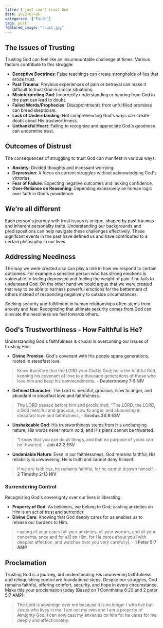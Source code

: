 ```yaml
---
title: I just can't trust God
date: 2022-07-06
categories: ["Faith"]
tags: post
featured_image: "trust.jpg"
---
```


## The Issues of Trusting

Trusting God can feel like an insurmountable challenge at times. Various factors contribute to this struggle:

- **Deceptive Doctrines**: False teachings can create strongholds of lies that erode trust.
- **Past Trauma**: Previous experiences of pain or betrayal can make it difficult to trust God in similar situations.
- **Misinterpreting God**: Incorrectly understanding or hearing from God in the past can lead to doubt.
- **Failed Words/Prophecies**: Disappointments from unfulfilled promises can breed skepticism.
- **Lack of Understanding**: Not comprehending God's ways can create doubt about His trustworthiness.
- **Unthankful Heart**: Failing to recognize and appreciate God's goodness can undermine trust.

## Outcomes of Distrust

The consequences of struggling to trust God can manifest in various ways:

- **Anxiety**: Divided thoughts and incessant worrying.
- **Depression**: A focus on current struggles without acknowledging God's victories.
- **Fear of Failure**: Expecting negative outcomes and lacking confidence.
- **Over-Reliance on Reasoning**: Depending excessively on human logic over faith in God's providence.

## We're all different

Each person's journey with trust issues is unique, shaped by past traumas and inherent personality traits. Understanding our backgrounds and predispositions can help navigate these challenges effectively. These signifcant events in the past have defined us and have contributed to a certain philosophy in our lives.

## Addressing Neediness

The way we were created also can play a role in how we respond to certain outcomes. For example a sensitive person who has strong emotions is vulnerable to feeling depressed and feeling the weight of pain if he fails to understand God. On the other hand we could argue that we were created that way to be able to harness powerful emotions for the betterment of others instead of responding negatively to outside circumstances.

Seeking security and fulfillment in human relationships often stems from anxiety and fear. Recognizing that ultimate security comes from God can alleviate the neediness we feel towards others.

## God's Trustworthiness - How Faithful is He?

Understanding God's faithfulness is crucial in overcoming our issues of trusting Him:

- **Divine Promise**: God's covenant with His people spans generations, rooted in steadfast love.

> Know therefore that the LORD your God is God; he is the faithful God, keeping his covenant of love to a thousand generations of those who love him and keep his commandments. - **Deuteronomy 7:9 NIV**

- **Defined Character**: The Lord is merciful, gracious, slow to anger, and abundant in steadfast love and faithfulness.

> The LORD passed before him and proclaimed, “The LORD, the LORD, a God merciful and gracious, slow to anger, and abounding in steadfast love and faithfulness, - **Exodus 34:6 ESV**

- **Unshakeable God**: His trustworthiness stems from His unchanging nature; His words never return void, and His plans cannot be thwarted.

> “I know that you can do all things, and that no purpose of yours can be thwarted. - **Job 42:2 ESV**

- **Undeniable Nature**: Even in our faithlessness, God remains faithful; His reliability is unwavering. He is truth and cannot deny himself.

> if we are faithless, he remains faithful, for he cannot disown himself. - **2 Timothy 2:13 NIV**

### Surrendering Control

Recognizing God's sovereignty over our lives is liberating:

- **Property of God**: As believers, we belong to God; casting anxieties on Him is an act of trust and surrender.
- **Divine Care**: Knowing that God deeply cares for us enables us to release our burdens to Him.

> casting all your cares [all your anxieties, all your worries, and all your concerns, once and for all] on Him, for He cares about you [with deepest affection, and watches over you very carefully]. - **1 Peter 5:7 AMP**

## Proclamation

Trusting God is a journey, but understanding His unwavering faithfulness and relinquishing control are foundational steps. Despite our struggles, God remains faithful, offering comfort, security, and hope in every circumstance.
Make this your proclamation today (Based on 1 Corinthians 6:20 and 2 peter 5:7 AMP):

> The Lord is sovereign over me because it is no longer I who live but Jesus who lives in me. I am not my own and I am a property of Almighty God. I can now cast my anxieties on him for he cares for me deeply and affectionately.
